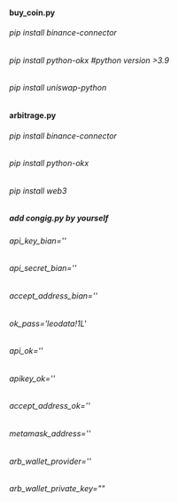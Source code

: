 #### buy_coin.py

###### pip install binance-connector
###### pip install python-okx    #python version >3.9
###### pip install uniswap-python


#### arbitrage.py

###### pip install binance-connector
###### pip install python-okx    
###### pip install web3

##### add congig.py by yourself

###### api_key_bian=''
###### api_secret_bian=''
###### accept_address_bian=''

###### ok_pass='leodata!1L'
###### api_ok=''
###### apikey_ok=''
###### accept_address_ok=''

###### metamask_address=''

###### arb_wallet_provider=''
###### arb_wallet_private_key=""

